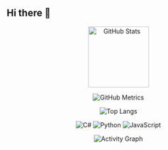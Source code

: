## Hi there 👋

<div align="center">
  <img
    height="137"
    alt="GitHub Stats"
    src="https://github-readme-stats.vercel.app/api?username=Jinger-uiN&hide_title=true&hide_border=true&show_icons=true&line_height=21&text_color=000000&icon_color=000000&bg_color=0,ea6161,ffc64d,fffc4d,52fa5a&theme=graywhite"
  />
</div>

<!-- Metrics：用方案A（外链+缓存）或方案B（本地文件）二选一 -->
<p align="center">
  <img
    alt="GitHub Metrics"
    src="https://metrics.lecoq.io/Jinger-ui?template=classic&config.timezone=Asia%2FShanghai&cache=86400"
  />
</p>

<div align="center">
  <img
    alt="Top Langs"
    src="https://github-readme-stats.vercel.app/api/top-langs/?username=Jinger-ui&hide_title=true&hide_border=true&layout=compact&langs_count=6&text_color=000000&bg_color=0,52fa5a,4dfcff,c64dff&theme=graywhite"
  />
</div>

<p align="center">
  <img src="https://img.shields.io/badge/-C#-E34F26?style=flat-square&logo=html5&logoColor=white" alt="C#" />
  <img src="https://img.shields.io/badge/-Python-1572B6?style=flat-square&logo=css3&logoColor=white" alt="Python" />
  <img src="https://img.shields.io/badge/-JavaScript-F7DF1E?style=flat-square&logo=javascript&logoColor=000000" alt="JavaScript" />
</p>

<div align="center">
  <img
    alt="Activity Graph"
    src="https://github-readme-activity-graph.vercel.app/graph?username=Jinger-ui&theme=xcode"
  />
</div>

